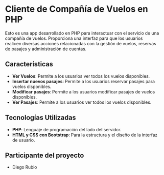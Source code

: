 # Cliente de Compañía de Vuelos en PHP

Esto es una app desarrollado en PHP para interactuar con el servicio de una compañía de vuelos. 
Proporciona una interfaz para que los usuarios realicen diversas acciones relacionadas con la gestión de vuelos, reservas de pasajes y administración de cuentas.

## Características

- **Ver Vuelos**: Permite a los usuarios ver todos los vuelos disponibles.
- **Insertar nuevos pasajes**: Permite a los usuarios reservar pasajes para vuelos disponibles.
- **Modificar pasajes**: Permite a los usuarios modificar pasajes de vuelos disponibles.
- **Ver Pasajes**: Permite a los usuarios ver todos los vuelos disponibles.

## Tecnologías Utilizadas

- **PHP**: Lenguaje de programación del lado del servidor.
- **HTML y CSS con Bootstrap**: Para la estructura y el diseño de la interfaz de usuario.

## Participante del proyecto
- Diego Rubio
